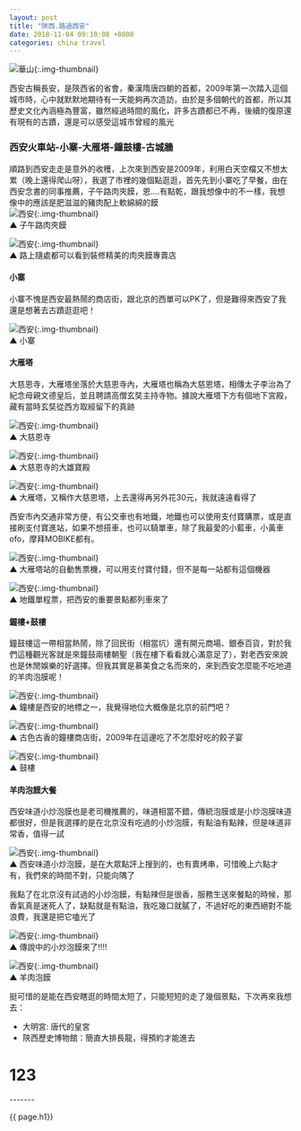 ```yaml
---
layout: post
title: "陝西.路過西安"
date: 2018-11-04 09:10:08 +0800
categories: china travel
---
```


![華山](/assets/image/20181103/IMAG2483.JPG){:.img-thumbnail}


西安古稱長安，是陝西省的省會，秦漢隋唐四朝的首都，2009年第一次踏入這個城市時，心中就默默地期待有一天能夠再次造訪，由於是多個朝代的首都，所以其歷史文化內涵極為豐富，雖然經過時間的風化，許多古蹟都已不再，後續的復原還有現有的古蹟，還是可以感受這城市曾經的風光  
  
<!--more-->
  
### 西安火車站-小寨-大雁塔-鐘鼓樓-古城牆  
  
順路到西安走走是意外的收穫，上次來到西安是2009年，利用白天空檔又不想太累（晚上還得爬山呀），我選了市裡的幾個點逛逛，首先先到小寨吃了早餐，由在西安念書的同事推薦，子午路肉夾饃，恩....有點乾，跟我想像中的不一樣，我想像中的應該是肥滋滋的豬肉配上軟綿綿的饃   
![西安](/assets/image/20181103/IMAG2460.JPG){:.img-thumbnail}     
▲ 子午路肉夾饃  
  
![西安](/assets/image/20181103/IMAG2459.JPG){:.img-thumbnail}   
▲ 路上隨處都可以看到裝修精美的肉夾饃專賣店
  
#### 小寨
  
小寨不愧是西安最熱鬧的商店街，跟北京的西單可以PK了，但是難得來西安了我還是想著去古蹟逛逛吧！
  
![西安](/assets/image/20181103/IMAG2461.JPG){:.img-thumbnail}   
▲ 小寨    

#### 大雁塔  
  
大慈恩寺，大雁塔坐落於大慈恩寺內，大雁塔也稱為大慈恩塔，相傳太子李治為了紀念母親文德皇后，並且聘請高僧玄奘主持寺物。據說大雁塔下方有個地下宮殿，藏有當時玄奘從西方取經留下的真跡
    
![西安](/assets/image/20181103/IMAG2464.JPG){:.img-thumbnail}   
▲ 大慈恩寺 
  
![西安](/assets/image/20181103/IMAG2467.JPG){:.img-thumbnail}   
▲ 大慈恩寺的大雄寶殿 
  
![西安](/assets/image/20181103/IMAG2465.JPG){:.img-thumbnail}   
▲ 大雁塔，又稱作大慈恩塔，上去還得再另外花30元，我就遠遠看得了 
  
西安市內交通非常方便，有公交車也有地鐵，地鐵也可以使用支付寶購票，或是直接刷支付寶進站，如果不想搭車，也可以騎單車，除了我最愛的小藍車，小黃車ofo，摩拜MOBIKE都有。
  
![西安](/assets/image/20181103/IMAG2469.JPG){:.img-thumbnail}   
▲ 大雁塔站的自動售票機，可以用支付寶付錢，但不是每一站都有這個機器 
  
![西安](/assets/image/20181103/IMAG2471.JPG){:.img-thumbnail}   
▲ 地鐵單程票，把西安的重要景點都列車來了

#### 鐘樓+鼓樓   
鐘鼓樓這一帶相當熱鬧，除了回民街（相當坑）還有開元商場、銀泰百貨，對於我們這種觀光客就是來鐘鼓兩樓朝聖（我在樓下看看就心滿意足了），對老西安來說也是休閒娛樂的好選擇。但我其實是慕美食之名而來的，來到西安怎麼能不吃地道的羊肉泡膜呢！
  
![西安](/assets/image/20181103/IMAG2472.JPG){:.img-thumbnail}   
▲ 鐘樓是西安的地標之一，我覺得地位大概像是北京的前門吧？
  
![西安](/assets/image/20181103/IMAG2474.JPG){:.img-thumbnail}   
▲ 古色古香的鐘樓商店街，2009年在這邊吃了不怎麼好吃的餃子宴
  
![西安](/assets/image/20181103/IMAG2481.JPG){:.img-thumbnail}   
▲ 鼓樓

#### 羊肉泡饃大餐
   
西安味道小炒泡膜也是老司機推薦的，味道相當不錯，傳統泡膜或是小炒泡膜味道都很好，但是我選擇的是在北京沒有吃過的小炒泡膜，有點油有點辣，但是味道非常香，值得一試
  
![西安](/assets/image/20181103/IMAG2478.JPG){:.img-thumbnail}   
▲ 西安味道小炒泡饃，是在大眾點評上搜到的，也有賣烤串，可惜晚上六點才有，我們來的時間不對，只能向隅了
  
我點了在北京沒有試過的小炒泡饃，有點辣但是很香，服務生送來餐點的時候，那香氣真是迷死人了，缺點就是有點油，我吃幾口就膩了，不過好吃的東西絕對不能浪費，我還是把它嗑光了
  
![西安](/assets/image/20181103/IMAG2476.JPG){:.img-thumbnail}   
▲ 傳說中的小炒泡饃來了!!!!
  
![西安](/assets/image/20181103/IMAG2477.JPG){:.img-thumbnail}   
▲ 羊肉泡饃

挺可惜的是能在西安瞎逛的時間太短了，只能短短的走了幾個景點，下次再來我想去：  
* 大明宮: 唐代的皇宮  
* 陝西歷史博物館：簡直大排長龍，得預約才能進去  
<h1>123</h1>  
-------

{{ page.h1}} 





